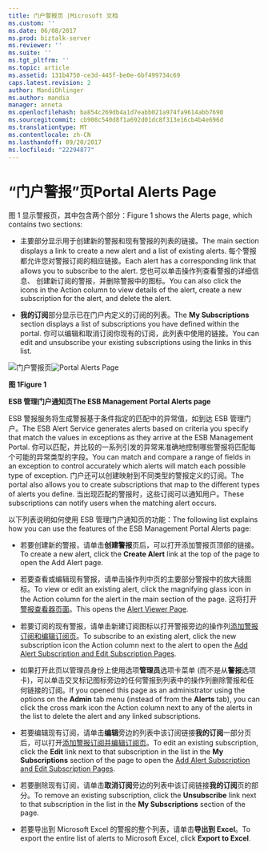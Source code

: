 ```yaml
---
title: 门户警报页 |Microsoft 文档
ms.custom: ''
ms.date: 06/08/2017
ms.prod: biztalk-server
ms.reviewer: ''
ms.suite: ''
ms.tgt_pltfrm: ''
ms.topic: article
ms.assetid: 131b4750-ce3d-445f-be0e-6bf499734c69
caps.latest.revision: 2
author: MandiOhlinger
ms.author: mandia
manager: anneta
ms.openlocfilehash: ba854c269db4a1d7eabb021a974fa9614abb7690
ms.sourcegitcommit: cb908c540d8f1a692d01dc8f313e16cb4b4e696d
ms.translationtype: MT
ms.contentlocale: zh-CN
ms.lasthandoff: 09/20/2017
ms.locfileid: "22294877"
---
```

# <a name="portal-alerts-page"></a><span data-ttu-id="3b161-102">“门户警报”页</span><span class="sxs-lookup"><span data-stu-id="3b161-102">Portal Alerts Page</span></span>
<span data-ttu-id="3b161-103">图 1 显示警报页，其中包含两个部分：</span><span class="sxs-lookup"><span data-stu-id="3b161-103">Figure 1 shows the Alerts page, which contains two sections:</span></span>  
  
-   <span data-ttu-id="3b161-104">主要部分显示用于创建新的警报和现有警报的列表的链接。</span><span class="sxs-lookup"><span data-stu-id="3b161-104">The main section displays a link to create a new alert and a list of existing alerts.</span></span> <span data-ttu-id="3b161-105">每个警报都允许您对警报订阅的相应链接。</span><span class="sxs-lookup"><span data-stu-id="3b161-105">Each alert has a corresponding link that allows you to subscribe to the alert.</span></span> <span data-ttu-id="3b161-106">您也可以单击操作列查看警报的详细信息、 创建新订阅的警报，并删除警报中的图标。</span><span class="sxs-lookup"><span data-stu-id="3b161-106">You can also click the icons in the Action column to view details of the alert, create a new subscription for the alert, and delete the alert.</span></span>  
  
-   <span data-ttu-id="3b161-107">**我的订阅**部分显示已在门户内定义的订阅的列表。</span><span class="sxs-lookup"><span data-stu-id="3b161-107">The **My Subscriptions** section displays a list of subscriptions you have defined within the portal.</span></span> <span data-ttu-id="3b161-108">你可以编辑和取消订阅你现有的订阅，此列表中使用的链接。</span><span class="sxs-lookup"><span data-stu-id="3b161-108">You can edit and unsubscribe your existing subscriptions using the links in this list.</span></span>  
  
 <span data-ttu-id="3b161-109">![门户警报页](../esb-toolkit/media/ch8-portalalertspage.gif "Ch8 PortalAlertsPage")</span><span class="sxs-lookup"><span data-stu-id="3b161-109">![Portal Alerts Page](../esb-toolkit/media/ch8-portalalertspage.gif "Ch8-PortalAlertsPage")</span></span>  
  
 <span data-ttu-id="3b161-110">**图 1**</span><span class="sxs-lookup"><span data-stu-id="3b161-110">**Figure 1**</span></span>  
  
 <span data-ttu-id="3b161-111">**ESB 管理门户通知页**</span><span class="sxs-lookup"><span data-stu-id="3b161-111">**The ESB Management Portal Alerts page**</span></span>  
  
 <span data-ttu-id="3b161-112">ESB 警报服务将生成警报基于条件指定的匹配中的异常值，如到达 ESB 管理门户。</span><span class="sxs-lookup"><span data-stu-id="3b161-112">The ESB Alert Service generates alerts based on criteria you specify that match the values in exceptions as they arrive at the ESB Management Portal.</span></span> <span data-ttu-id="3b161-113">你可以匹配，并比较的一系列引发的异常来准确地控制哪些警报将匹配每个可能的异常类型的字段。</span><span class="sxs-lookup"><span data-stu-id="3b161-113">You can match and compare a range of fields in an exception to control accurately which alerts will match each possible type of exception.</span></span> <span data-ttu-id="3b161-114">门户还可以创建映射到不同类型的警报定义的订阅。</span><span class="sxs-lookup"><span data-stu-id="3b161-114">The portal also allows you to create subscriptions that map to the different types of alerts you define.</span></span> <span data-ttu-id="3b161-115">当出现匹配的警报时，这些订阅可以通知用户。</span><span class="sxs-lookup"><span data-stu-id="3b161-115">These subscriptions can notify users when the matching alert occurs.</span></span>  
  
 <span data-ttu-id="3b161-116">以下列表说明如何使用 ESB 管理门户通知页的功能：</span><span class="sxs-lookup"><span data-stu-id="3b161-116">The following list explains how you can use the features of the ESB Management Portal Alerts page:</span></span>  
  
-   <span data-ttu-id="3b161-117">若要创建新的警报，请单击**创建警报**页后，可以打开添加警报页顶部的链接。</span><span class="sxs-lookup"><span data-stu-id="3b161-117">To create a new alert, click the **Create Alert** link at the top of the page to open the Add Alert page.</span></span>  
  
-   <span data-ttu-id="3b161-118">若要查看或编辑现有警报，请单击操作列中页的主要部分警报中的放大镜图标。</span><span class="sxs-lookup"><span data-stu-id="3b161-118">To view or edit an existing alert, click the magnifying glass icon in the Action column for the alert in the main section of the page.</span></span> <span data-ttu-id="3b161-119">这将打开[警报查看器页面](../esb-toolkit/alert-viewer-page.md)。</span><span class="sxs-lookup"><span data-stu-id="3b161-119">This opens the [Alert Viewer Page](../esb-toolkit/alert-viewer-page.md).</span></span>  
  
-   <span data-ttu-id="3b161-120">若要订阅的现有警报，请单击新建订阅图标以打开警报旁边的操作列[添加警报订阅和编辑订阅页](../esb-toolkit/add-alert-subscription-and-edit-subscription-pages.md)。</span><span class="sxs-lookup"><span data-stu-id="3b161-120">To subscribe to an existing alert, click the new subscription icon the Action column next to the alert to open the [Add Alert Subscription and Edit Subscription Pages](../esb-toolkit/add-alert-subscription-and-edit-subscription-pages.md).</span></span>  
  
-   <span data-ttu-id="3b161-121">如果打开此页以管理员身份上使用选项**管理员**选项卡菜单 (而不是从**警报**选项卡)，可以单击交叉标记图标旁边的任何警报到列表中的操作列删除警报和任何链接的订阅。</span><span class="sxs-lookup"><span data-stu-id="3b161-121">If you opened this page as an administrator using the options on the **Admin** tab menu (instead of from the **Alerts** tab), you can click the cross mark icon the Action column next to any of the alerts in the list to delete the alert and any linked subscriptions.</span></span>  
  
-   <span data-ttu-id="3b161-122">若要编辑现有订阅，请单击**编辑**旁边的列表中该订阅链接**我的订阅**一部分页后，可以打开[添加警报订阅并编辑订阅页](../esb-toolkit/add-alert-subscription-and-edit-subscription-pages.md)。</span><span class="sxs-lookup"><span data-stu-id="3b161-122">To edit an existing subscription, click the **Edit** link next to that subscription in the list in the **My Subscriptions** section of the page to open the [Add Alert Subscription and Edit Subscription Pages](../esb-toolkit/add-alert-subscription-and-edit-subscription-pages.md).</span></span>  
  
-   <span data-ttu-id="3b161-123">若要删除现有订阅，请单击**取消订阅**旁边的列表中该订阅链接**我的订阅**页的部分。</span><span class="sxs-lookup"><span data-stu-id="3b161-123">To remove an existing subscription, click the **Unsubscribe** link next to that subscription in the list in the **My Subscriptions** section of the page.</span></span>  
  
-   <span data-ttu-id="3b161-124">若要导出到 Microsoft Excel 的警报的整个列表，请单击**导出到 Excel**。</span><span class="sxs-lookup"><span data-stu-id="3b161-124">To export the entire list of alerts to Microsoft Excel, click **Export to Excel**.</span></span>